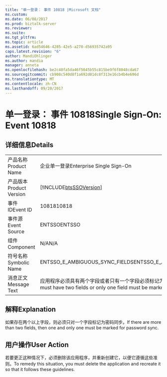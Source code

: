 ```yaml
---
title: "单一登录： 事件 10818 |Microsoft 文档"
ms.custom: 
ms.date: 06/08/2017
ms.prod: biztalk-server
ms.reviewer: 
ms.suite: 
ms.tgt_pltfrm: 
ms.topic: article
ms.assetid: 6ad54646-4285-42e5-a270-d56935742a95
caps.latest.revision: "6"
author: MandiOhlinger
ms.author: mandia
manager: anneta
ms.openlocfilehash: be2c40fa5da46f5045b55c815be9f6f8048cda67
ms.sourcegitcommit: cb908c540d8f1a692d01dc8f313e16cb4b4e696d
ms.translationtype: MT
ms.contentlocale: zh-CN
ms.lasthandoff: 09/20/2017
---
```

# <a name="single-sign-on-event-10818"></a><span data-ttu-id="252e2-102">单一登录： 事件 10818</span><span class="sxs-lookup"><span data-stu-id="252e2-102">Single Sign-On: Event 10818</span></span>
## <a name="details"></a><span data-ttu-id="252e2-103">详细信息</span><span class="sxs-lookup"><span data-stu-id="252e2-103">Details</span></span>  
  
|||  
|-|-|  
|<span data-ttu-id="252e2-104">产品名称</span><span class="sxs-lookup"><span data-stu-id="252e2-104">Product Name</span></span>|<span data-ttu-id="252e2-105">企业单一登录</span><span class="sxs-lookup"><span data-stu-id="252e2-105">Enterprise Single Sign-On</span></span>|  
|<span data-ttu-id="252e2-106">产品版本</span><span class="sxs-lookup"><span data-stu-id="252e2-106">Product Version</span></span>|[!INCLUDE[btsSSOVersion](../includes/btsssoversion-md.md)]|  
|<span data-ttu-id="252e2-107">事件 ID</span><span class="sxs-lookup"><span data-stu-id="252e2-107">Event ID</span></span>|<span data-ttu-id="252e2-108">10818</span><span class="sxs-lookup"><span data-stu-id="252e2-108">10818</span></span>|  
|<span data-ttu-id="252e2-109">事件源</span><span class="sxs-lookup"><span data-stu-id="252e2-109">Event Source</span></span>|<span data-ttu-id="252e2-110">ENTSSO</span><span class="sxs-lookup"><span data-stu-id="252e2-110">ENTSSO</span></span>|  
|<span data-ttu-id="252e2-111">组件</span><span class="sxs-lookup"><span data-stu-id="252e2-111">Component</span></span>|<span data-ttu-id="252e2-112">N/A</span><span class="sxs-lookup"><span data-stu-id="252e2-112">N/A</span></span>|  
|<span data-ttu-id="252e2-113">符号名称</span><span class="sxs-lookup"><span data-stu-id="252e2-113">Symbolic Name</span></span>|<span data-ttu-id="252e2-114">ENTSSO_E_AMBIGUOUS_SYNC_FIELDS</span><span class="sxs-lookup"><span data-stu-id="252e2-114">ENTSSO_E_AMBIGUOUS_SYNC_FIELDS</span></span>|  
|<span data-ttu-id="252e2-115">消息正文</span><span class="sxs-lookup"><span data-stu-id="252e2-115">Message Text</span></span>|<span data-ttu-id="252e2-116">应用程序必须具有两个字段或者只有一个字段必须标记为同步。</span><span class="sxs-lookup"><span data-stu-id="252e2-116">The application must have two fields or only one field must be marked for sync.</span></span>|  
  
## <a name="explanation"></a><span data-ttu-id="252e2-117">解释</span><span class="sxs-lookup"><span data-stu-id="252e2-117">Explanation</span></span>  
 <span data-ttu-id="252e2-118">如果存在两个以上字段，则必须只对一个字段标记为密码同步。</span><span class="sxs-lookup"><span data-stu-id="252e2-118">If there are more than two fields, then one and only one must be marked for password sync.</span></span>  
  
## <a name="user-action"></a><span data-ttu-id="252e2-119">用户操作</span><span class="sxs-lookup"><span data-stu-id="252e2-119">User Action</span></span>  
 <span data-ttu-id="252e2-120">若要更正这种情况下，必须删除该应用程序，并重新创建它，以便它遵循这些准则。</span><span class="sxs-lookup"><span data-stu-id="252e2-120">To remedy this situation, you must delete the application and recreate it so that it follows these guidelines.</span></span>
